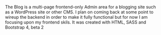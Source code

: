 The Blog is a multi-page frontend-only Admin area for a blogging site such as a WordPress 
site or other CMS. I plan on coming back at some point to wireup the backend in order to
make it fully functional but for now I am focusing upon my frontend skils. It was created 
with HTML, SASS and Bootstrap 4, beta 2  